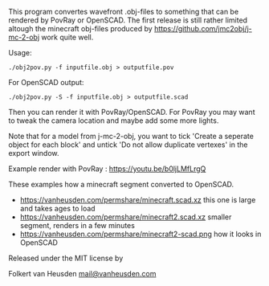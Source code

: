 This program convertes wavefront .obj-files to something that can be rendered by PovRay or OpenSCAD.
The first release is still rather limited altough the minecraft obj-files produced by https://github.com/jmc2obj/j-mc-2-obj work quite well.

Usage:

    ./obj2pov.py -f inputfile.obj > outputfile.pov

For OpenSCAD output:

    ./obj2pov.py -S -f inputfile.obj > outputfile.scad

Then you can render it with PovRay/OpenSCAD.
For PovRay you may want to tweak the camera location and maybe add some more lights.

Note that for a model from j-mc-2-obj, you want to tick 'Create a seperate object for each block' and untick 'Do not allow duplicate vertexes' in the export window.

Example render with PovRay : https://youtu.be/b0ljLMfLrgQ

These examples how a minecraft segment converted to OpenSCAD.
* https://vanheusden.com/permshare/minecraft.scad.xz  this one is large and takes ages to load
* https://vanheusden.com/permshare/minecraft2.scad.xz  smaller segment, renders in a few minutes
* https://vanheusden.com/permshare/minecraft2-scad.png  how it looks in OpenSCAD



Released under the MIT license by

Folkert van Heusden <mail@vanheusden.com>
